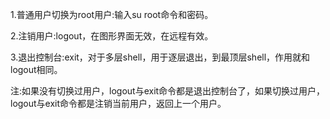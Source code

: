 1.普通用户切换为root用户:输入su root命令和密码。

2.注销用户:logout，在图形界面无效，在远程有效。

3.退出控制台:exit，对于多层shell，用于逐层退出，到最顶层shell，作用就和logout相同。

注:如果没有切换过用户，logout与exit命令都是退出控制台了，如果切换过用户，logout与exit命令都是注销当前用户，返回上一个用户。

